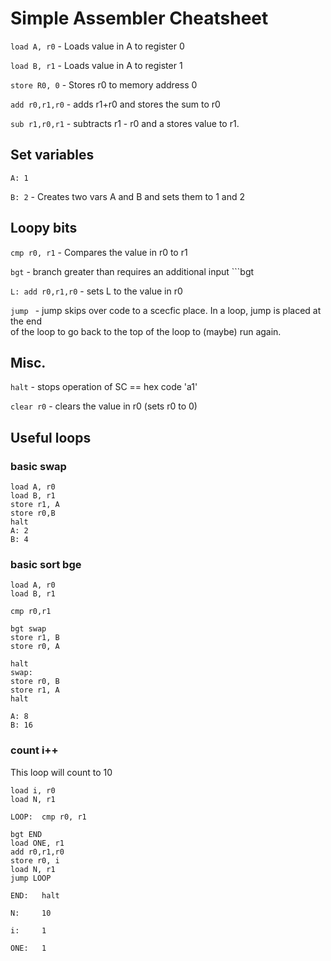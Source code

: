 # Simple Assembler Cheatsheet
```load A, r0``` - Loads value in A to register 0

```load B, r1``` - Loads value in A to register 1

```store R0, 0``` - Stores r0 to memory address 0


```add r0,r1,r0``` - adds r1+r0 and stores the sum to r0 

```sub r1,r0,r1``` - subtracts r1 - r0 and a stores value to r1. 

## Set variables
```A: 1```

```B: 2``` - Creates two vars A and B and sets them to 1 and 2

## Loopy bits
```cmp r0, r1``` - Compares the value in r0 to r1

```bgt``` - branch greater than requires an additional input ```bgt

```L: add r0,r1,r0``` - sets L to the value in r0

```jump ``` - jump skips over code to a scecfic place. In a loop, jump is placed at the end<br>of the loop to go back to the top of the loop to (maybe) run again.




## Misc.
```halt``` - stops operation of SC == hex code 'a1'

```clear r0``` - clears the value in r0 (sets r0 to 0)


## Useful loops
### basic swap
```load A, r0```<br>
```load B, r1```<br>
```store r1, A```<br>
```store r0,B ```<br>
```halt```<br>
```A: 2```<br>
```B: 4```<br>


### basic sort bge
```load A, r0```<br>
```load B, r1```<br>

```cmp r0,r1```<br>

   ```bgt swap```<br>
   ```store r1, B```<br>
   ```store r0, A```<br>

```halt```<br>
```swap: ```<br>
   ```store r0, B```<br>
   ```store r1, A```<br>
```halt```<br>

```A: 8```<br>
```B: 16```<br>


### count i++
This loop will count to 10

```load i, r0``` <br>
```load N, r1```<br>

```LOOP:  cmp r0, r1```<br>

```bgt END```<br>
```load ONE, r1```<br>
```add r0,r1,r0```<br>
```store r0, i```<br>
```load N, r1```<br>
```jump LOOP```<br>

```END:   halt```<br>

```N:     10```<br>

```i:     1```<br>

```ONE:   1```<br>